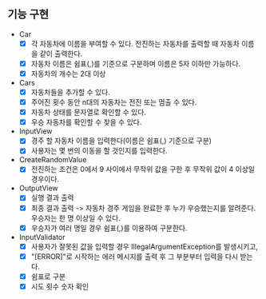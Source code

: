 ## 기능 구현
- Car
  - [x] 각 자동차에 이름을 부여할 수 있다. 전진하는 자동차를 출력할 때 자동차 이름을 같이 출력한다.
  - [x] 자동차 이름은 쉼표(,)를 기준으로 구분하며 이름은 5자 이하만 가능하다.
  - [x] 자동차의 개수는 2대 이상

- Cars
  - [x] 자동차들을 추가할 수 있다.
  - [x] 주어진 횟수 동안 n대의 자동차는 전진 또는 멈출 수 있다.
  - [x] 자동차 상태를 문자열로 확인할 수 있다.
  - [x] 우승 자동차를 확인할 수 찾을 수 있다.

- InputView
  - [x] 경주 할 자동차 이름을 입력한다(이름은 쉼표(,) 기준으로 구분)
  - [x] 사용자는 몇 번의 이동을 할 것인지를 입력한다.

- CreateRandomValue
  - [x] 전진하는 조건은 0에서 9 사이에서 무작위 값을 구한 후 무작위 값이 4 이상일 경우이다.

- OutputView
  - [x] 실행 결과 출력
  - [x] 최종 결과 출력 -> 자동차 경주 게임을 완료한 후 누가 우승했는지를 알려준다. 우승자는 한 명 이상일 수 있다.
  - [x] 우승자가 여러 명일 경우 쉼표(,)를 이용하여 구분한다.

- InputValidator
  - [x] 사용자가 잘못된 값을 입력할 경우 IllegalArgumentException를 발생시키고, 
  - [x] "[ERROR]"로 시작하는 에러 메시지를 출력 후 그 부분부터 입력을 다시 받는다.
  - [x] 쉼표로 구분
  - [x] 시도 횟수 숫자 확인